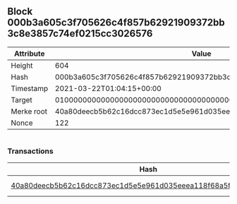 ## Block 000b3a605c3f705626c4f857b62921909372bb3c8e3857c74ef0215cc3026576

Attribute | Value
--- | ---
Height | 604
Hash | 000b3a605c3f705626c4f857b62921909372bb3c8e3857c74ef0215cc3026576
Timestamp | 2021-03-22T01:04:15+00:00
Target | 0100000000000000000000000000000000000000000000000000000000000000
Merke root | 40a80deecb5b62c16dcc873ec1d5e5e961d035eeea118f68a5fdce14ef40d5b1
Nonce | 122

```

```

### Transactions

Hash | Amount
--- | ---
[40a80deecb5b62c16dcc873ec1d5e5e961d035eeea118f68a5fdce14ef40d5b1](40a80deecb5b62c16dcc873ec1d5e5e961d035eeea118f68a5fdce14ef40d5b1.md) | 10.00000000 SKEPTI 
